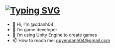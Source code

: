  <h1 align="left">
    <a href="https://git.io/typing-svg"><img src="https://readme-typing-svg.herokuapp.com?font=Fira+Code&pause=1000&random=false&width=435&lines=Hello!;I'm+QDanh" alt="Typing SVG" /></a>
</h1>

- 👋 Hi, I’m @qdanh04
- 👀 I’m game developer 
- 🌱 I’m using Unity Engine to create games
- 📫 How to reach me: quyendanh04@gmail.com

